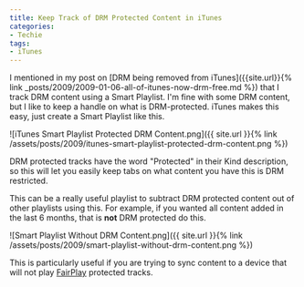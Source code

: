 ```yaml
---
title: Keep Track of DRM Protected Content in iTunes
categories:
- Techie
tags:
- iTunes
---
```


I mentioned in my post on [DRM being removed from iTunes]({{site.url}}{% link _posts/2009/2009-01-06-all-of-itunes-now-drm-free.md %}) that I track DRM content using a Smart Playlist. I'm fine with some DRM content, but I like to keep a handle on what is DRM-protected. iTunes makes this easy, just create a Smart Playlist like this.

![iTunes Smart Playlist Protected DRM Content.png]({{ site.url }}{% link /assets/posts/2009/itunes-smart-playlist-protected-drm-content.png %})

DRM protected tracks have the word "Protected" in their Kind description, so this will let you easily keep tabs on what content you have this is DRM restricted.

This can be a really useful playlist to subtract DRM protected content out of other playlists using this. For example, if you wanted all content added in the last 6 months, that is **not** DRM protected do this.

![Smart Playlist Without DRM Content.png]({{ site.url }}{% link /assets/posts/2009/smart-playlist-without-drm-content.png %})

This is particularly useful if you are trying to sync content to a device that will not play [FairPlay](http://en.wikipedia.org/wiki/FairPlay) protected tracks.
